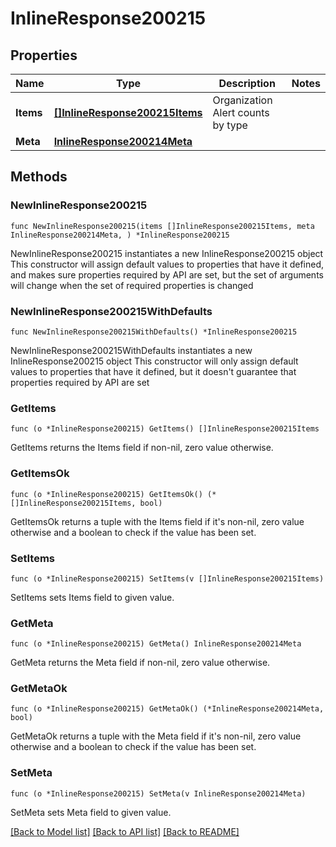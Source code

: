 # InlineResponse200215

## Properties

Name | Type | Description | Notes
------------ | ------------- | ------------- | -------------
**Items** | [**[]InlineResponse200215Items**](InlineResponse200215Items.md) | Organization Alert counts by type | 
**Meta** | [**InlineResponse200214Meta**](InlineResponse200214Meta.md) |  | 

## Methods

### NewInlineResponse200215

`func NewInlineResponse200215(items []InlineResponse200215Items, meta InlineResponse200214Meta, ) *InlineResponse200215`

NewInlineResponse200215 instantiates a new InlineResponse200215 object
This constructor will assign default values to properties that have it defined,
and makes sure properties required by API are set, but the set of arguments
will change when the set of required properties is changed

### NewInlineResponse200215WithDefaults

`func NewInlineResponse200215WithDefaults() *InlineResponse200215`

NewInlineResponse200215WithDefaults instantiates a new InlineResponse200215 object
This constructor will only assign default values to properties that have it defined,
but it doesn't guarantee that properties required by API are set

### GetItems

`func (o *InlineResponse200215) GetItems() []InlineResponse200215Items`

GetItems returns the Items field if non-nil, zero value otherwise.

### GetItemsOk

`func (o *InlineResponse200215) GetItemsOk() (*[]InlineResponse200215Items, bool)`

GetItemsOk returns a tuple with the Items field if it's non-nil, zero value otherwise
and a boolean to check if the value has been set.

### SetItems

`func (o *InlineResponse200215) SetItems(v []InlineResponse200215Items)`

SetItems sets Items field to given value.


### GetMeta

`func (o *InlineResponse200215) GetMeta() InlineResponse200214Meta`

GetMeta returns the Meta field if non-nil, zero value otherwise.

### GetMetaOk

`func (o *InlineResponse200215) GetMetaOk() (*InlineResponse200214Meta, bool)`

GetMetaOk returns a tuple with the Meta field if it's non-nil, zero value otherwise
and a boolean to check if the value has been set.

### SetMeta

`func (o *InlineResponse200215) SetMeta(v InlineResponse200214Meta)`

SetMeta sets Meta field to given value.



[[Back to Model list]](../README.md#documentation-for-models) [[Back to API list]](../README.md#documentation-for-api-endpoints) [[Back to README]](../README.md)


